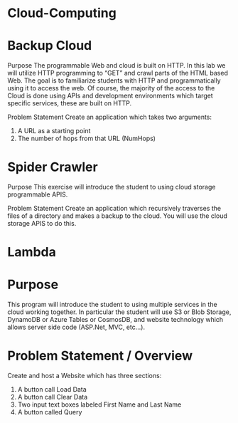 # Cloud-Computing

# Backup Cloud

Purpose
The programmable Web and cloud is built on HTTP. In this lab we will utilize HTTP
programming to “GET” and crawl parts of the HTML based Web. The goal is to familiarize
students with HTTP and programmatically using it to access the web. Of course, the majority
of the access to the Cloud is done using APIs and development environments which target
specific services, these are built on HTTP.

Problem Statement
Create an application which takes two arguments:
1) A URL as a starting point
2) The number of hops from that URL (NumHops)


# Spider Crawler

Purpose
This exercise will introduce the student to using cloud storage programmable APIS.

Problem Statement
Create an application which recursively traverses the files of a directory and makes a backup to
the cloud. You will use the cloud storage APIS to do this.

# Lambda

# Purpose
This program will introduce the student to using multiple services in the cloud
working together. In particular the student will use S3 or Blob Storage, DynamoDB or Azure
Tables or CosmosDB, and website technology which allows server side code (ASP.Net, MVC,
etc…).

# Problem Statement / Overview
Create and host a Website which has three sections:
1) A button call Load Data
2) A button call Clear Data
3) Two input text boxes labeled First Name and Last Name
4) A button called Query
